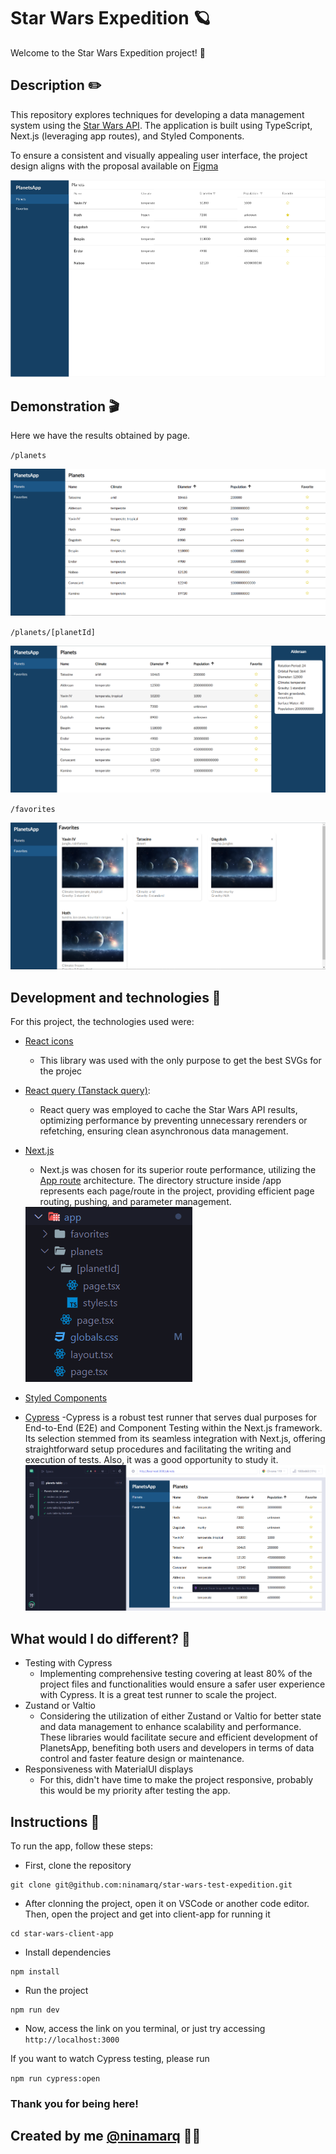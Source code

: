 # Star Wars Expedition 🪐

Welcome to the Star Wars Expedition project! 🚀

## Description ✏️

This repository explores techniques for developing a data management system using the [Star Wars API](https://swapi.dev/). The application is built using TypeScript, Next.js (leveraging app routes), and Styled Components.

To ensure a consistent and visually appealing user interface, the project design aligns with the proposal available on [Figma](https://www.figma.com/file/LUmB3DVIrCS5zVME8zfeQu/Front-technical-challenge?type=design&node-id=1-8)

<img src="./planets-app/src/assets/preview-figma-img.png" alt="preview of figma design" />

## Demonstration 🎬

Here we have the results obtained by page.

`/planets`

<img src="./planets-app/src/assets/planets-page.png" alt="preview of planets page" />

`/planets/[planetId]`

<img src="./planets-app/src/assets/planet-id-page.png" alt="preview of planet id page" />

`/favorites`

<img src="./planets-app/src/assets/favorites-page.png" alt="preview of favorites page" />

## Development and technologies 🧠

For this project, the technologies used were:

- [React icons](https://react-icons.github.io/react-icons/)
  - This library was used with the only purpose to get the best SVGs for the projec
- [React query (Tanstack query)](https://tanstack.com/query/v3/):
  - React query was employed to cache the Star Wars API results, optimizing performance by preventing unnecessary rerenders or refetching, ensuring clean asynchronous data management.
- [Next.js](https://nextjs.org/)

  - Next.js was chosen for its superior route performance, utilizing the [App route](https://nextjs.org/docs/app/building-your-application/routing) architecture. The directory structure inside /app represents each page/route in the project, providing efficient page routing, pushing, and parameter management.

  <img src="./planets-app/src/assets/app-route.png" />

- [Styled Components](https://styled-components.com/)
- [Cypress](https://nextjs.org/docs/pages/building-your-application/optimizing/testing)
  -Cypress is a robust test runner that serves dual purposes for End-to-End (E2E) and Component Testing within the Next.js framework. Its selection stemmed from its seamless integration with Next.js, offering straightforward setup procedures and facilitating the writing and execution of tests. Also, it was a good opportunity to study it.
  <img src="./planets-app/src/assets/cypress-preview.png" />

## What would I do different? 🤔

- Testing with Cypress
  - Implementing comprehensive testing covering at least 80% of the project files and functionalities would ensure a safer user experience with Cypress. It is a great test runner to scale the project.
- Zustand or Valtio
  - Considering the utilization of either Zustand or Valtio for better state and data management to enhance scalability and performance. These libraries would facilitate secure and efficient development of PlanetsApp, benefiting both users and developers in terms of data control and faster feature design or maintenance.
- Responsiveness with MaterialUI displays
  - For this, didn't have time to make the project responsive, probably this would be my priority after testing the app.

## Instructions 📑

To run the app, follow these steps:

- First, clone the repository

```
git clone git@github.com:ninamarq/star-wars-test-expedition.git
```

- After clonning the project, open it on VSCode or another code editor. Then, open the project and get into client-app for running it

```
cd star-wars-client-app
```

- Install dependencies

```
npm install
```

- Run the project

```
npm run dev
```

- Now, access the link on you terminal, or just try accessing `http://localhost:3000`

If you want to watch Cypress testing, please run

`npm run cypress:open`

### Thank you for being here!

## Created by me [@ninamarq](https://www.github.com/ninamarq) 🚀✨
